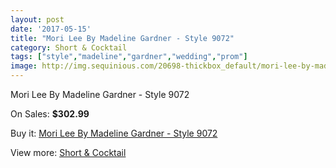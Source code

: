 ```yaml
---
layout: post
date: '2017-05-15'
title: "Mori Lee By Madeline Gardner - Style 9072"
category: Short & Cocktail
tags: ["style","madeline","gardner","wedding","prom"]
image: http://img.sequinious.com/20698-thickbox_default/mori-lee-by-madeline-gardner-style-9072.jpg
---
```

Mori Lee By Madeline Gardner - Style 9072

On Sales: **$302.99**
<a href="https://www.sequinious.com/short-cocktail/9206-mori-lee-by-madeline-gardner-style-9072.html"><amp-img layout="responsive" width="600" height="600" src="//img.sequinious.com/20698-thickbox_default/mori-lee-by-madeline-gardner-style-9072.jpg" alt="Mori Lee By Madeline Gardner - Style 9072 0" /></a>

Buy it: [Mori Lee By Madeline Gardner - Style 9072](https://www.sequinious.com/short-cocktail/9206-mori-lee-by-madeline-gardner-style-9072.html "Mori Lee By Madeline Gardner - Style 9072")

View more: [Short & Cocktail](https://www.sequinious.com/9-short-cocktail "Short & Cocktail")